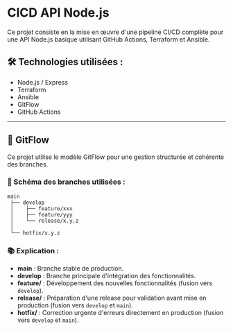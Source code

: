 # CICD API Node.js

Ce projet consiste en la mise en œuvre d'une pipeline CI/CD complète pour une API Node.js basique utilisant GitHub Actions, Terraform et Ansible.

## 🛠️ Technologies utilisées :

* Node.js / Express
* Terraform
* Ansible
* GitFlow
* GitHub Actions

---

## 🌳 GitFlow

Ce projet utilise le modèle GitFlow pour une gestion structurée et cohérente des branches.

### 📌 Schéma des branches utilisées :

```
main
 ├── develop
 │    ├── feature/xxx
 │    ├── feature/yyy
 │    └── release/x.y.z
 │
 └── hotfix/x.y.z
```

### 📚 Explication :

* **main** : Branche stable de production.
* **develop** : Branche principale d'intégration des fonctionnalités.
* **feature/** : Développement des nouvelles fonctionnalités (fusion vers `develop`).
* **release/** : Préparation d'une release pour validation avant mise en production (fusion vers `develop` et `main`).
* **hotfix/** : Correction urgente d'erreurs directement en production (fusion vers `develop` et `main`).
